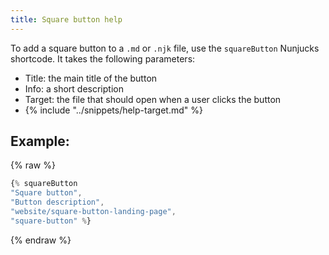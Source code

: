 ```yaml
---
title: Square button help
---
```


To add a square button to a `.md` or `.njk` file, use the `squareButton` Nunjucks shortcode. It takes the following parameters:

* Title: the main title of the button
* Info: a short description
* Target: the file that should open when a user clicks the button
* {% include "../snippets/help-target.md" %}

## Example:

{% raw %}
``` js
{% squareButton 
"Square button", 
"Button description", 
"website/square-button-landing-page", 
"square-button" %}
```
{% endraw %}